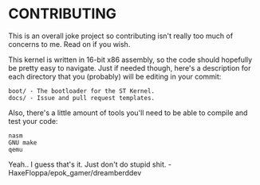 # CONTRIBUTING

This is an overall joke project so contributing isn't really too much of
concerns to me. Read on if you wish.

This kernel is written in 16-bit x86 assembly, so the code should hopefully
be pretty easy to navigate. Just if needed though, here's a description for
each directory that you (probably) will be editing in your commit:

```
boot/ - The bootloader for the ST Kernel.
docs/ - Issue and pull request templates.
```

Also, there's a little amount of tools you'll need to be able to compile and
test your code:

```
nasm
GNU make
qemu
```

Yeah.. I guess that's it. Just don't do stupid shit. - HaxeFloppa/epok_gamer/dreamberddev
